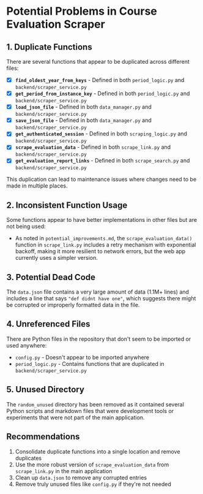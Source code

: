 # Potential Problems in Course Evaluation Scraper

## 1. Duplicate Functions
There are several functions that appear to be duplicated across different files:

- [x] **`find_oldest_year_from_keys`** - Defined in both `period_logic.py` and `backend/scraper_service.py`
- [x] **`get_period_from_instance_key`** - Defined in both `period_logic.py` and `backend/scraper_service.py`
- [x] **`load_json_file`** - Defined in both `data_manager.py` and `backend/scraper_service.py`
- [x] **`save_json_file`** - Defined in both `data_manager.py` and `backend/scraper_service.py`
- [x] **`get_authenticated_session`** - Defined in both `scraping_logic.py` and `backend/scraper_service.py`
- [x] **`scrape_evaluation_data`** - Defined in both `scrape_link.py` and `backend/scraper_service.py`
- [x] **`get_evaluation_report_links`** - Defined in both `scrape_search.py` and `backend/scraper_service.py`

This duplication can lead to maintenance issues where changes need to be made in multiple places.

## 2. Inconsistent Function Usage
Some functions appear to have better implementations in other files but are not being used:
- As noted in `potential_improvements.md`, the `scrape_evaluation_data()` function in `scrape_link.py` includes a retry mechanism with exponential backoff, making it more resilient to network errors, but the web app currently uses a simpler version.

## 3. Potential Dead Code
The `data.json` file contains a very large amount of data (1.1M+ lines) and includes a line that says `"def didnt have one"`, which suggests there might be corrupted or improperly formatted data in the file.

## 4. Unreferenced Files
There are Python files in the repository that don't seem to be imported or used anywhere:
- `config.py` - Doesn't appear to be imported anywhere
- `period_logic.py` - Contains functions that are duplicated in `backend/scraper_service.py`

## 5. Unused Directory
The `random_unused` directory has been removed as it contained several Python scripts and markdown files that were development tools or experiments that were not part of the main application.

## Recommendations

1. Consolidate duplicate functions into a single location and remove duplicates
2. Use the more robust version of `scrape_evaluation_data` from `scrape_link.py` in the main application
3. Clean up `data.json` to remove any corrupted entries
4. Remove truly unused files like `config.py` if they're not needed